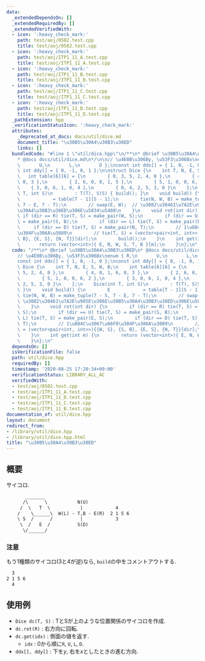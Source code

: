 ```yaml
---
data:
  _extendedDependsOn: []
  _extendedRequiredBy: []
  _extendedVerifiedWith:
  - icon: ':heavy_check_mark:'
    path: test/aoj/0502.test.cpp
    title: test/aoj/0502.test.cpp
  - icon: ':heavy_check_mark:'
    path: test/aoj/ITP1_11_A.test.cpp
    title: test/aoj/ITP1_11_A.test.cpp
  - icon: ':heavy_check_mark:'
    path: test/aoj/ITP1_11_B.test.cpp
    title: test/aoj/ITP1_11_B.test.cpp
  - icon: ':heavy_check_mark:'
    path: test/aoj/ITP1_11_C.test.cpp
    title: test/aoj/ITP1_11_C.test.cpp
  - icon: ':heavy_check_mark:'
    path: test/aoj/ITP1_11_D.test.cpp
    title: test/aoj/ITP1_11_D.test.cpp
  _pathExtension: hpp
  _verificationStatusIcon: ':heavy_check_mark:'
  attributes:
    _deprecated_at_docs: docs/util/dice.md
    document_title: "\u30B5\u30A4\u30B3\u30ED"
    links: []
  bundledCode: "#line 1 \"util/dice.hpp\"\n/**\n* @brief \u30B5\u30A4\u30B3\u30ED\n\
    * @docs docs/util/dice.md\n*/\n\n// \u4E0B\u306By, \u53F3\u306Bx\nenum { R,\n\
    \       U,\n       L,\n       D };\nconst int ddx[] = { 1, 0, -1, 0 };\nconst\
    \ int ddy[] = { 0, -1, 0, 1 };\n\nstruct Dice {\n    int T, N, E, S, W, B;\n \
    \   int table[6][6] = {\n        { 0, 3, 5, 2, 4, 0 },\n        { 4, 0, 1, 6,\
    \ 0, 3 },\n        { 2, 6, 0, 0, 1, 5 },\n        { 5, 1, 0, 0, 6, 2 },\n    \
    \    { 3, 0, 6, 1, 0, 4 },\n        { 0, 4, 2, 5, 3, 0 }\n    };\n    Dice(int\
    \ T, int S)\n        : T(T), S(S) { build(); }\n    void build() {\n        E\
    \            = table[T - 1][S - 1];\n        tie(N, W, B) = make_tuple(7 - S,\
    \ 7 - E, 7 - T);\n        // swap(E, W);  // \u3082\u30461\u7A2E\u985E\u306E\u30B5\
    \u30A4\u30B3\u30ED\u306E\u5834\u5408\n    }\n    void rot(int dir) {\n       \
    \ if (dir == R) tie(T, S) = make_pair(W, S);\n        if (dir == U) tie(T, S)\
    \ = make_pair(S, B);\n        if (dir == L) tie(T, S) = make_pair(E, S);\n   \
    \     if (dir == D) tie(T, S) = make_pair(N, T);\n        // 1\u884C\u3067\u66F8\
    \u304F\u306A\u3089\n        // tie(T, S) = (vector<pair<int, int>>){{W, S}, {S,\
    \ B}, {E, S}, {N, T}}[dir];\n        build();\n    }\n    int get(int m) {\n \
    \       return (vector<int>){ E, N, W, S, T, B }[m];\n    }\n};\n"
  code: "/**\n* @brief \u30B5\u30A4\u30B3\u30ED\n* @docs docs/util/dice.md\n*/\n\n\
    // \u4E0B\u306By, \u53F3\u306Bx\nenum { R,\n       U,\n       L,\n       D };\n\
    const int ddx[] = { 1, 0, -1, 0 };\nconst int ddy[] = { 0, -1, 0, 1 };\n\nstruct\
    \ Dice {\n    int T, N, E, S, W, B;\n    int table[6][6] = {\n        { 0, 3,\
    \ 5, 2, 4, 0 },\n        { 4, 0, 1, 6, 0, 3 },\n        { 2, 6, 0, 0, 1, 5 },\n\
    \        { 5, 1, 0, 0, 6, 2 },\n        { 3, 0, 6, 1, 0, 4 },\n        { 0, 4,\
    \ 2, 5, 3, 0 }\n    };\n    Dice(int T, int S)\n        : T(T), S(S) { build();\
    \ }\n    void build() {\n        E            = table[T - 1][S - 1];\n       \
    \ tie(N, W, B) = make_tuple(7 - S, 7 - E, 7 - T);\n        // swap(E, W);  //\
    \ \u3082\u30461\u7A2E\u985E\u306E\u30B5\u30A4\u30B3\u30ED\u306E\u5834\u5408\n\
    \    }\n    void rot(int dir) {\n        if (dir == R) tie(T, S) = make_pair(W,\
    \ S);\n        if (dir == U) tie(T, S) = make_pair(S, B);\n        if (dir ==\
    \ L) tie(T, S) = make_pair(E, S);\n        if (dir == D) tie(T, S) = make_pair(N,\
    \ T);\n        // 1\u884C\u3067\u66F8\u304F\u306A\u3089\n        // tie(T, S)\
    \ = (vector<pair<int, int>>){{W, S}, {S, B}, {E, S}, {N, T}}[dir];\n        build();\n\
    \    }\n    int get(int m) {\n        return (vector<int>){ E, N, W, S, T, B }[m];\n\
    \    }\n};\n"
  dependsOn: []
  isVerificationFile: false
  path: util/dice.hpp
  requiredBy: []
  timestamp: '2020-08-25 17:20:34+09:00'
  verificationStatus: LIBRARY_ALL_AC
  verifiedWith:
  - test/aoj/0502.test.cpp
  - test/aoj/ITP1_11_A.test.cpp
  - test/aoj/ITP1_11_D.test.cpp
  - test/aoj/ITP1_11_C.test.cpp
  - test/aoj/ITP1_11_B.test.cpp
documentation_of: util/dice.hpp
layout: document
redirect_from:
- /library/util/dice.hpp
- /library/util/dice.hpp.html
title: "\u30B5\u30A4\u30B3\u30ED"
---
```

## 概要

サイコロ.

```txt
       _______
      /\      \           N(U)
     /  \   T  \           |            4
    /    \______\  W(L) - T,B - E(R)  2 1 5 6
    \ S  /      /          |            3
     \  /   E  /          S(D)
      \/______/
```

### 注意

もう1種類のサイコロ(3と4が逆)なら, `build`の中をコメントアウトする.

```txt
  3
2 1 5 6
  4
```

## 使用例

* `Dice dc(T, S)` : TとSが上のような位置関係のサイコロを作成.
* `dc.rot(R)` : 右方向に回転.
* `dc.get(idx)` : 側面の値を返す.
  * `idx` : 0から順に`R`, `U`, `L`, `D`.
* `ddx[], ddy[]` : 下を$y$, 右を$x$としたときの進む方向.
